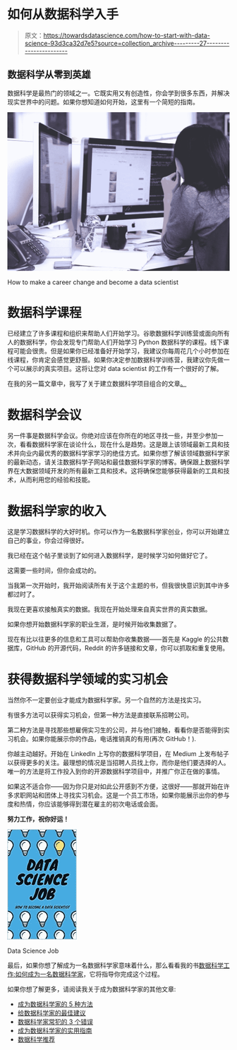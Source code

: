 # 如何从数据科学入手

> 原文：<https://towardsdatascience.com/how-to-start-with-data-science-93d3ca32d7e5?source=collection_archive---------27----------------------->

## 数据科学从零到英雄

数据科学是最热门的领域之一。它既实用又有创造性，你会学到很多东西，并解决现实世界中的问题。如果你想知道如何开始，这里有一个简短的指南。

![](img/3920a362d16f9a4962898fad357edb64.png)

How to make a career change and become a data scientist

# **数据科学课程**

已经建立了许多课程和组织来帮助人们开始学习。谷歌数据科学训练营或面向所有人的数据科学，你会发现专门帮助人们开始学习 Python 数据科学的课程。线下课程可能会很贵。但是如果你已经准备好开始学习，我建议你每周花几个小时参加在线课程，你肯定会感觉更舒服。如果你决定参加数据科学训练营，我建议你先做一个可以展示的真实项目。这将让您对 data scientist 的工作有一个很好的了解。

在我的另一篇文章中，我写了关于建立数据科学项目组合的文章[。](/practical-guide-to-become-a-data-scientist-2483a5f83770)

# **数据科学会议**

另一件事是数据科学会议。你绝对应该在你所在的地区寻找一些，并至少参加一次，看看数据科学家在谈论什么，现在什么是趋势。这是跟上该领域最新工具和技术并向业内最优秀的数据科学家学习的绝佳方式。如果你想了解该领域数据科学家的最新动态，请关注数据科学子网站和最佳数据科学家的博客。确保跟上数据科学界在大数据领域开发的所有最新工具和技术。这将确保您能够获得最新的工具和技术，从而利用您的经验和技能。

# **数据科学家的收入**

这是学习数据科学的大好时机。你可以作为一名数据科学家创业，你可以开始建立自己的事业，你会过得很好。

我已经在这个帖子里谈到了如何进入数据科学，是时候学习如何做好它了。

这需要一些时间，但你会成功的。

当我第一次开始时，我开始阅读所有关于这个主题的书，但我很快意识到其中许多都过时了。

我现在更喜欢接触真实的数据。我现在开始处理来自真实世界的真实数据。

如果你想开始数据科学家的职业生涯，是时候开始收集数据了。

现在有比以往更多的信息和工具可以帮助你收集数据——首先是 Kaggle 的公共数据库，GitHub 的开源代码，Reddit 的许多链接和文章，你可以抓取和重复使用。

# **获得数据科学领域的实习机会**

当然你不一定要创业才能成为数据科学家。另一个自然的方法是找实习。

有很多方法可以获得实习机会，但第一种方法是直接联系招聘公司。

第二种方法是寻找那些想雇佣实习生的公司，并与他们接触，看看你是否能得到实习机会。如果你能展示你的作品，电话推销真的有用(再次 GitHub！).

你越主动越好。开始在 LinkedIn 上写你的数据科学项目，在 Medium 上发布帖子以获得更多的关注。最理想的情况是当招聘人员找上你，而你是他们要选择的人。唯一的方法是将工作投入到你的开源数据科学项目中，并推广你正在做的事情。

如果这不适合你——因为你只是对如此公开感到不方便，这很好——那就开始在许多求职网站和团体上寻找实习机会。这是一个员工市场，如果你能展示出你的参与度和热情，你应该能够得到潜在雇主的初次电话或会面。

**努力工作，祝你好运！**

![](img/a947842ca069a9b29cebd21bfacd1993.png)

Data Science Job

最后，如果你想了解成为一名数据科学家意味着什么，那么看看我的书[数据科学工作:如何成为一名数据科学家](https://amzn.to/3aQVTjs)，它将指导你完成这个过程。

如果你想了解更多，请阅读我关于成为数据科学家的其他文章:

*   [成为数据科学家的 5 种方法](/5-ways-to-become-a-data-scientist-8590811b0dc3?source=your_stories_page---------------------------)
*   [给数据科学家的最佳建议](https://medium.com/@pchojecki/best-tips-for-data-scientists-a52d7cace027?source=your_stories_page---------------------------)
*   [数据科学家常犯的 3 个错误](https://medium.com/@pchojecki/3-common-mistakes-data-scientists-make-d3b3f5d1d4?source=your_stories_page---------------------------)
*   [成为数据科学家的实用指南](/practical-guide-to-become-a-data-scientist-2483a5f83770?source=your_stories_page---------------------------)
*   [数据科学推荐](http://datasciencerush.com)